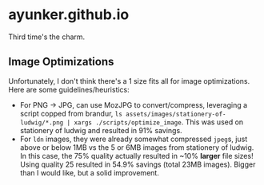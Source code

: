 # ayunker.github.io

Third time's the charm.


## Image Optimizations

Unfortunately, I don't think there's a 1 size fits all for image optimizations.
Here are some guidelines/heuristics:

* For PNG -> JPG, can use MozJPG to convert/compress, leveraging a script
copped from brandur, `ls assets/images/stationery-of-ludwig/*.png | xargs
./scripts/optimize_image`. This was used on stationery of ludwig and resulted
in 91% savings.
* For `ldn` images, they were already somewhat compressed `jpeg`s, just above
or below 1MB vs the 5 or 6MB images from stationery of ludwig. In this case,
the 75% quality actually resulted in ~10% **larger** file sizes! Using
quality 25 resulted in 54.9% savings (total 23MB images). Bigger than I would
like, but a solid improvement.
